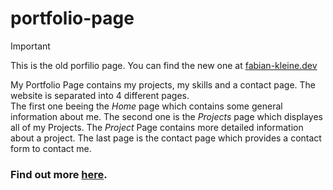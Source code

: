 # portfolio-page

> [!IMPORTANT]
> This is the old porfilio page. You can find the new one at [fabian-kleine.dev](https://fabian-kleine.dev)

My Portfolio Page contains my projects, my skills and a contact page. The website is separated into 4 different pages.<br /> The first one beeing the _Home_ page which contains some general information about me. The second one is the _Projects_ page which displayes all of my Projects. The _Project_ Page contains more detailed information about a project. The last page is the contact page which provides a contact form to contact me.

### Find out more [here](https://fabian-kleine.dev/projects/portfolio-legacy).
